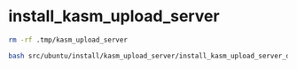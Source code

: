 # install_kasm_upload_server

```bash
rm -rf .tmp/kasm_upload_server

bash src/ubuntu/install/kasm_upload_server/install_kasm_upload_server_dl.sh
```
